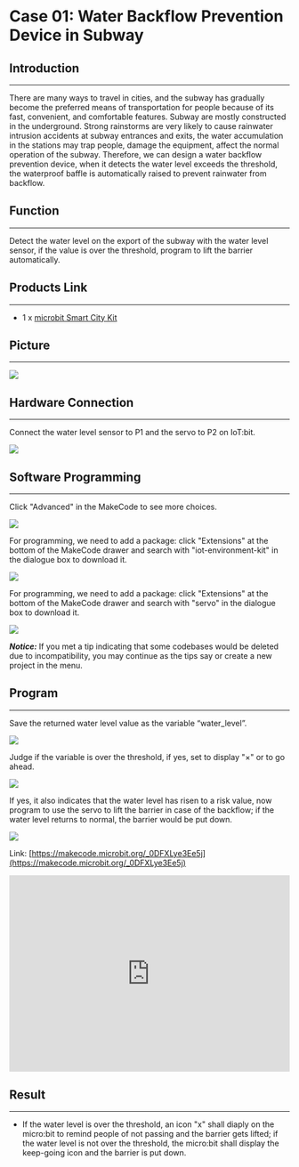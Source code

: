 # Case 01: Water Backflow Prevention Device in Subway



##  Introduction
---
There are many ways to travel in cities, and the subway has gradually become the preferred means of transportation for people because of its fast, convenient, and comfortable features. Subway are mostly constructed in the underground. Strong rainstorms are very likely to cause rainwater intrusion accidents at subway entrances and exits, the water accumulation in the stations may trap people, damage the equipment, affect the normal operation of the subway. Therefore, we can design a water backflow prevention device, when it detects the water level exceeds the threshold, the waterproof baffle is automatically raised to prevent rainwater from backflow.

## Function

---

Detect the water level on the export of the subway with the water level sensor, if the value is over the threshold, program to lift the barrier automatically. 

## Products Link
---
- 1 x [microbit Smart City Kit](https://shop.elecfreaks.com/products/elecfreaks-micro-bit-smart-city-kit-without-micro-bit-board?_pos=1&_sid=ce30b50b6&_ss=r)

## Picture
---
![](./images/microbit-Smart-City-Kit-case-01-02.png)

## Hardware Connection
---

Connect the water level sensor to P1 and the servo to P2 on IoT:bit. 


![](./images/microbit-Smart-City-Kit-case-01-03.png)


## Software Programming 
---

Click "Advanced" in the MakeCode to see more choices.


![](./images/microbit-Smart-City-Kit-case-01-04.png)


For programming, we need to add a package: click "Extensions" at the bottom of the MakeCode drawer and search with "iot-environment-kit" in the dialogue box to download it. 


![](./images/microbit-Smart-City-Kit-case-01-05.png)


For programming, we need to add a package: click "Extensions" at the bottom of the MakeCode drawer and search with "servo" in the dialogue box to download it. 


![](./images/microbit-Smart-City-Kit-case-01-06.png)


***Notice:*** If you met a tip indicating that some codebases would be deleted due to incompatibility, you may continue as the tips say or create a new project in the menu. 


## Program 
---
Save the returned water level value as the variable “water_level”. 

![](./images/microbit-Smart-City-Kit-case-01-07.png)

Judge if the variable is over the threshold, if yes, set to display "×" or to go ahead. 

![](./images/microbit-Smart-City-Kit-case-01-08.png)

If yes, it also indicates that the water level has risen to a risk value, now program to use the servo to lift the barrier in case of the backflow; if the water level returns to normal, the barrier would be put down. 

![](./images/microbit-Smart-City-Kit-case-01-09.png)


Link: [https://makecode.microbit.org/_0DFXLye3Ee5j](https://makecode.microbit.org/_0DFXLye3Ee5j)

<div style="position:relative;height:0;padding-bottom:70%;overflow:hidden;">
<iframe style="position:absolute;top:0;left:0;width:100%;height:100%;" src="https://makecode.microbit.org/#pub:https://makecode.microbit.org/_0DFXLye3Ee5j" frameborder="0" sandbox="allow-popups allow-forms allow-scripts allow-same-origin">
</iframe>
</div>  


## Result
---
- If the water level is over the threshold, an icon "x" shall diaply on the micro:bit to remind people of not passing and the barrier gets lifted; if the water level is not over the threshold, the micro:bit shall display the keep-going icon and the barrier is put down. 



